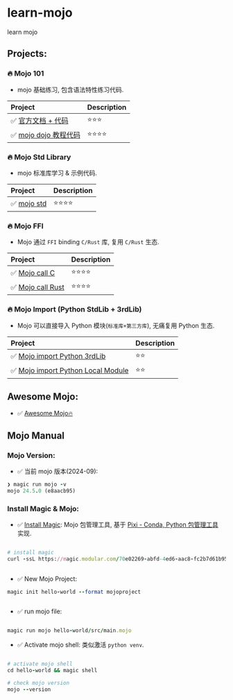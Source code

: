 # learn-mojo

learn mojo

## Projects:

### 🔥 Mojo 101

- mojo 基础练习, 包含语法特性练习代码.

| Project                                          | Description |
|:-------------------------------------------------|:------------|
| ✅ [官方文档 + 代码](packages/mojo-101/manual)          | ⭐️⭐️⭐️      | 
| ✅ [mojo dojo 教程代码](./packages/mojo-101/mojodojo) | ⭐️⭐️⭐️⭐️    |

### 🔥 Mojo Std Library

- mojo 标准库学习 & 示例代码.

| Project                           | Description |
|:----------------------------------|:------------|
| ✅ [mojo std](./packages/mojo-std) | ⭐️⭐️⭐️⭐️    |

### 🔥 Mojo FFI

- Mojo 通过 `FFI` binding `C/Rust` 库, 复用 `C/Rust` 生态.

| Project                                              | Description |
|:-----------------------------------------------------|:------------|
| ✅ [Mojo call C](packages/mojo-ffi/mojo-call-c)       | ⭐️⭐️⭐️⭐️    |
| ✅ [Mojo call Rust](packages/mojo-ffi/mojo-call-rust) | ⭐️⭐️⭐️⭐️    |

### 🔥 Mojo Import (Python StdLib + 3rdLib)

- Mojo 可以直接导入 Python 模块(`标准库+第三方库`), 无痛复用 Python 生态.

| Project                                                                             | Description |
|:------------------------------------------------------------------------------------|:------------|
| ✅ [Mojo import Python 3rdLib](packages/mojo-import/import-py/import-numpy)          | ⭐️⭐️        |
| ✅ [Mojo import Python Local Module](packages/mojo-import/import-py/import-local-py) | ⭐️⭐️️       |

## Awesome Mojo:

- ✅ [Awesome Mojo🔥](https://github.com/mojicians/awesome-mojo)

## Mojo Manual

### Mojo Version:

- ✅ 当前 mojo 版本(2024-09):

```ruby
❯ magic run mojo -v
mojo 24.5.0 (e8aacb95)

```

### Install Magic & Mojo:

- ✅ [Install Magic](https://docs.modular.com/mojo/manual/get-started): Mojo 包管理工具, 基于 [Pixi - Conda, Python 包管理工具](https://github.com/prefix-dev/pixi) 实现.

```ruby

# install magic  
curl -ssL https://magic.modular.com/70e02269-abfd-4ed6-aac8-fc2b7d61b954 | bash  
       
```

- ✅ New Mojo Project:

```ruby
magic init hello-world --format mojoproject 
  
```

- ✅ run mojo file:

```ruby

magic run mojo hello-world/src/main.mojo 

```

- ✅ Activate mojo shell: 类似激活 `python venv`.

```ruby

# activate mojo shell  
cd hello-world && magic shell

# check mojo version 
mojo --version
```
